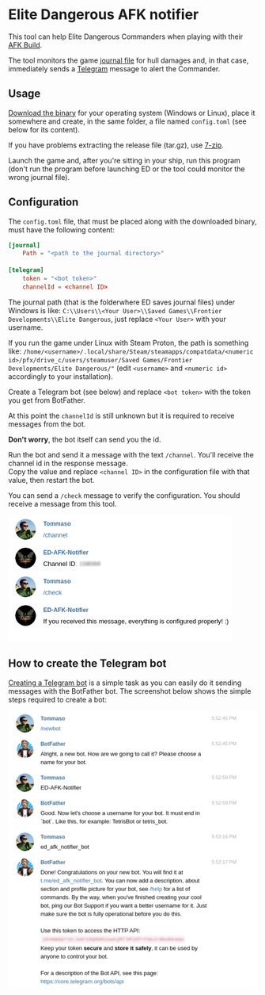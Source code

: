 # Elite Dangerous AFK notifier

This tool can help Elite Dangerous Commanders when playing with their
[AFK Build](https://www.youtube.com/watch?v=aEv7K8ml3YY).

The tool monitors the game [journal file](http://edcodex.info/?m=doc) for
hull damages and, in that case, immediately sends a
[Telegram](https://telegram.org/) message to alert the Commander.

## Usage

[Download the binary](https://github.com/tommyblue/ED-AFK-Notifier/releases) for your operating system
(Windows or Linux), place it somewhere and create, in the same folder, a file named `config.toml`
(see below for its content).

If you have problems extracting the release file (tar.gz), use [7-zip](https://www.7-zip.org/download.html).

Launch the game and, after you're sitting in your ship, run this program (don't run the program
before launching ED or the tool could monitor the wrong journal file).

## Configuration

The `config.toml` file, that must be placed along with the downloaded binary, must have the
following content:

```toml
[journal]
    Path = "<path to the journal directory>"

[telegram]
    token = "<bot token>"
    channelId = <channel ID>
```


The journal path (that is the folderwhere ED saves journal files) under Windows is like:
`C:\\Users\\<Your User>\\Saved Games\\Frontier Developments\\Elite Dangerous`, just replace
`<Your User>` with your username.

If you run the game under Linux with Steam Proton, the path is something like:
`/home/<username>/.local/share/Steam/steamapps/compatdata/<numeric id>/pfx/drive_c/users/steamuser/Saved Games/Frontier Developments/Elite Dangerous/"`
(edit `<username>` and `<numeric id>` accordingly to your installation).

Create a Telegram bot (see below) and replace `<bot token>` with the token you get from BotFather.

At this point the `channelId` is still unknown but it is required to receive messages
from the bot.

**Don't worry**, the bot itself can send you the id.

Run the bot and send it a message with the text `/channel`. You'll receive the channel id in the
response message.  
Copy the value and replace `<channel ID>` in the configuration file with that value, then restart
the bot.  

You can send a `/check` message to verify the configuration. You should receive a message
from this tool.

![](channel_id.png)

## How to create the Telegram bot

[Creating a Telegram bot](https://core.telegram.org/bots#3-how-do-i-create-a-bot) is a simple task
as you can easily do it sending messages with the BotFather bot. The screenshot below shows the
simple steps required to create a bot:

![](./botfather.png)

